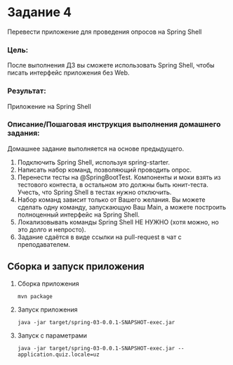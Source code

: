 # Задание 4 #
Перевести приложение для проведения опросов на Spring Shell

### Цель:
После выполнения ДЗ вы сможете использовать Spring Shell, чтобы писать интерфейс приложения без Web.
### Результат: 
Приложение на Spring Shell


### Описание/Пошаговая инструкция выполнения домашнего задания:
Домашнее задание выполняется на основе предыдущего.

1. Подключить Spring Shell, используя spring-starter. 
2. Написать набор команд, позволяющий проводить опрос. 
3. Перенести тесты на @SpringBootTest. Компоненты и моки взять из тестового контеста, в остальном это должны быть юнит-теста. Учесть, что Spring Shell в тестах нужно отключить. 
4. Набор команд зависит только от Вашего желания. Вы можете сделать одну команду, запускающую Ваш Main, а можете построить полноценный интерфейс на Spring Shell. 
5. Локализовывать команды Spring Shell НЕ НУЖНО (хотя можно, но это долго и непросто). 
6. Задание сдаётся в виде ссылки на pull-request в чат с преподавателем.

## Сборка и запуск приложения ##
1. Сборка приложения
   ```
   mvn package
   ```
2. Запуск приложения
   ```
   java -jar target/spring-03-0.0.1-SNAPSHOT-exec.jar
   ```
3. Запуск с параметрами
   ```
   java -jar target/spring-03-0.0.1-SNAPSHOT-exec.jar --application.quiz.locale=uz
   ```